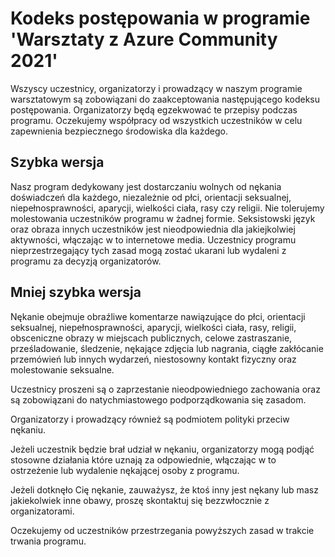 # Kodeks postępowania w programie 'Warsztaty z Azure Community 2021'

Wszyscy uczestnicy, organizatorzy i prowadzący w naszym programie warsztatowym są zobowiązani do zaakceptowania następującego kodeksu postępowania. 
Organizatorzy będą egzekwować te przepisy podczas programu. Oczekujemy współpracy od wszystkich uczestników w celu zapewnienia bezpiecznego środowiska dla każdego.

## Szybka wersja

Nasz program dedykowany jest dostarczaniu wolnych od nękania doświadczeń dla każdego, niezależnie od płci, orientacji seksualnej, niepełnosprawności, aparycji, wielkości ciała, rasy czy religii. 
Nie tolerujemy molestowania uczestników programu w żadnej formie. Seksistowski język oraz obraza innych uczestników jest nieodpowiednia dla jakiejkolwiej aktywności, włączając w to internetowe media. 
Uczestnicy programu nieprzestrzegający tych zasad mogą zostać ukarani lub wydaleni z programu za decyzją organizatorów.

## Mniej szybka wersja

Nękanie obejmuje obraźliwe komentarze nawiązujące do płci, orientacji seksualnej, niepełnosprawności, aparycji, wielkości ciała, rasy, religii, obsceniczne obrazy w miejscach publicznych, celowe zastraszanie, prześladowanie, śledzenie, nękające zdjęcia lub nagrania, ciągłe zakłócanie przemówień lub innych wydarzeń, niestosowny kontakt fizyczny oraz molestowanie seksualne.

Uczestnicy proszeni są o zaprzestanie nieodpowiedniego zachowania oraz są zobowiązani do natychmiastowego podporządkowania się zasadom.

Organizatorzy i prowadzący również są podmiotem polityki przeciw nękaniu.

Jeżeli uczestnik będzie brał udział w nękaniu, organizatorzy mogą podjąć stosowne działania które uznają za odpowiednie, włączając w to ostrzeżenie lub wydalenie nękającej osoby z programu.

Jeżeli dotknęło Cię nękanie, zauważysz, że ktoś inny jest nękany lub masz jakiekolwiek inne obawy, proszę skontaktuj się bezzwłocznie z organizatorami.

Oczekujemy od uczestników przestrzegania powyższych zasad w trakcie trwania programu.
